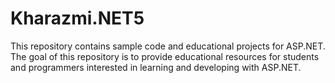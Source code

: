 # Kharazmi.NET5
This repository contains sample code and educational projects for ASP.NET. The goal of this repository is to provide educational resources for students and programmers interested in learning and developing with ASP.NET.
